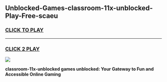 
## Unblocked-Games-classroom-11x-unblocked-Play-Free-scaeu
<h3>
<a href="https://premium76.site?title=classroom-11x-unblocked&ref=18A1">CLICK TO PLAY</a></h3>
<hr>

<h3>
<a href="https://premium76.site?title=classroom-11x-unblocked&ref=18A1">CLICK 2 PLAY</a>
  
</h3>

<a href="https://premium76.site?title=classroom-11x-unblocked&ref=18A1"><img src="https://clearcache.store/games.png"></a>


**classroom-11x-unblocked games unblocked: Your Gateway to Fun and Accessible Online Gaming**
